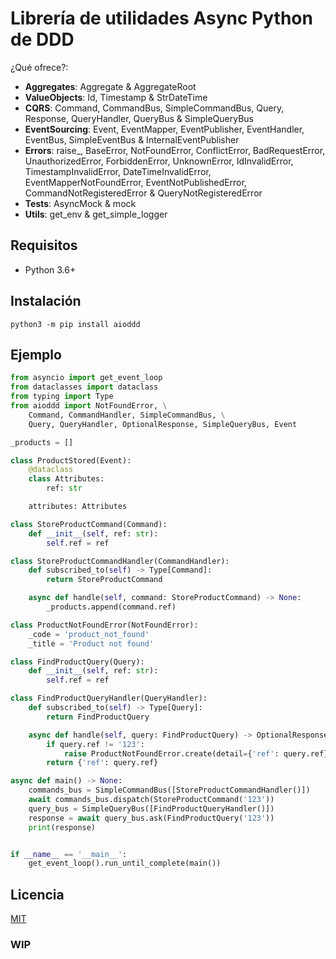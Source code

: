 # Librería de utilidades Async Python de DDD

¿Qué ofrece?:

* **Aggregates**: Aggregate & AggregateRoot
* **ValueObjects**: Id, Timestamp & StrDateTime
* **CQRS**: Command, CommandBus, SimpleCommandBus, Query, Response, QueryHandler, QueryBus & SimpleQueryBus
* **EventSourcing**: Event, EventMapper, EventPublisher, EventHandler, EventBus, SimpleEventBus & InternalEventPublisher
* **Errors**: raise_, BaseError, NotFoundError, ConflictError, BadRequestError, UnauthorizedError, ForbiddenError, UnknownError, IdInvalidError, TimestampInvalidError, DateTimeInvalidError, EventMapperNotFoundError, EventNotPublishedError, CommandNotRegisteredError & QueryNotRegisteredError
* **Tests**: AsyncMock & mock
* **Utils**: get_env & get_simple_logger

## Requisitos

- Python 3.6+

## Instalación

```shell
python3 -m pip install aioddd
```

## Ejemplo

```python
from asyncio import get_event_loop
from dataclasses import dataclass
from typing import Type
from aioddd import NotFoundError, \
    Command, CommandHandler, SimpleCommandBus, \
    Query, QueryHandler, OptionalResponse, SimpleQueryBus, Event

_products = []

class ProductStored(Event):
    @dataclass
    class Attributes:
        ref: str

    attributes: Attributes

class StoreProductCommand(Command):
    def __init__(self, ref: str):
        self.ref = ref

class StoreProductCommandHandler(CommandHandler):
    def subscribed_to(self) -> Type[Command]:
        return StoreProductCommand

    async def handle(self, command: StoreProductCommand) -> None:
        _products.append(command.ref)

class ProductNotFoundError(NotFoundError):
    _code = 'product_not_found'
    _title = 'Product not found'

class FindProductQuery(Query):
    def __init__(self, ref: str):
        self.ref = ref

class FindProductQueryHandler(QueryHandler):
    def subscribed_to(self) -> Type[Query]:
        return FindProductQuery

    async def handle(self, query: FindProductQuery) -> OptionalResponse:
        if query.ref != '123':
            raise ProductNotFoundError.create(detail={'ref': query.ref})
        return {'ref': query.ref}

async def main() -> None:
    commands_bus = SimpleCommandBus([StoreProductCommandHandler()])
    await commands_bus.dispatch(StoreProductCommand('123'))
    query_bus = SimpleQueryBus([FindProductQueryHandler()])
    response = await query_bus.ask(FindProductQuery('123'))
    print(response)


if __name__ == '__main__':
    get_event_loop().run_until_complete(main())
```

## Licencia

[MIT](https://github.com/aiopy/python-aioddd/blob/master/LICENSE)


### WIP